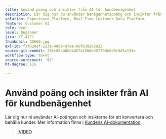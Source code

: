 ```yaml
---
title: Använd poäng och insikter från AI för kundbenägenhet
description: Lär dig hur du använder benägenhetspoäng och insikter från Kund-AI för att få och behålla kunder.
solution: Experience Platform, Real-Time Customer Data Platform
feature: Customer AI
role: User
level: Beginner
jira: KT-4171
thumbnail: 32666.jpg
exl-id: f3f628ef-223a-48d9-979e-86f038268923
source-git-commit: 286c85aa88d44574f00ded67f0de8e0c945a153e
workflow-type: tm+mt
source-wordcount: '52'
ht-degree: 51%

---
```


# Använd poäng och insikter från AI för kundbenägenhet

Lär dig hur ni använder AI-poängen och insikterna för att konvertera och behålla kunder. Mer information finns i [Kundens AI-dokumentation](https://experienceleague.adobe.com/docs/experience-platform/intelligent-services/customer-ai/overview.html).

>[!VIDEO](https://video.tv.adobe.com/v/32666?learn=on&enablevpops)

